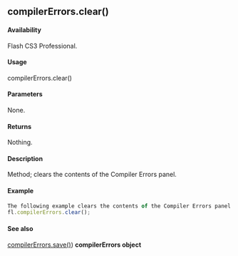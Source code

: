 ## compilerErrors.clear()

#### Availability

Flash CS3 Professional.

#### Usage

compilerErrors.clear()

#### Parameters

None.

#### Returns

Nothing.

#### Description

Method; clears the contents of the Compiler Errors panel.

#### Example

```javascript
The following example clears the contents of the Compiler Errors panel:
fl.compilerErrors.clear();

```
#### See also

[compilerErrors.save()](#!AdobeDocs/developers-animatesdk-docs/master/compilerErrors_object/compilerError1.md))
**compilerErrors object**

<span id="compilerErrors.save()" class="anchor"></span>
